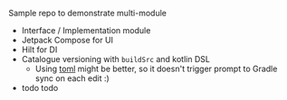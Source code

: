 Sample repo to demonstrate multi-module
- Interface / Implementation module
- Jetpack Compose for UI
- Hilt for DI
- Catalogue versioning with `buildSrc` and kotlin DSL
  - Using [toml](https://developer.android.com/build/migrate-to-catalogs) might be better, so it doesn't trigger prompt to Gradle sync on each edit :)
- todo todo
